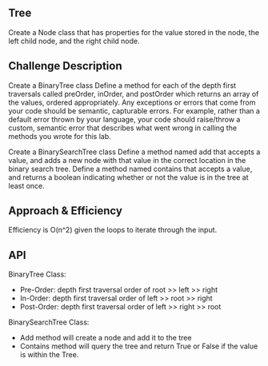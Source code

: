 ## Tree
Create a Node class that has properties for the value stored in the node, the left child node, and the right child node.

## Challenge Description
Create a BinaryTree class
Define a method for each of the depth first traversals called preOrder, inOrder, and postOrder which returns an array of the values, ordered appropriately.
Any exceptions or errors that come from your code should be semantic, capturable errors. For example, rather than a default error thrown by your language, your code should raise/throw a custom, semantic error that describes what went wrong in calling the methods you wrote for this lab.

Create a BinarySearchTree class
Define a method named add that accepts a value, and adds a new node with that value in the correct location in the binary search tree.
Define a method named contains that accepts a value, and returns a boolean indicating whether or not the value is in the tree at least once.

## Approach & Efficiency
Efficiency is O(n^2) given the loops to iterate through the input.

## API
BinaryTree Class:
 - Pre-Order: depth first traversal order of root >> left >> right
 - In-Order: depth first traversal order of left >> root >> right
 - Post-Order: depth first traversal order of left >> right >> root

BinarySearchTree Class:
 - Add method will create a node and add it to the tree
 - Contains method will query the tree and return True or False if the value is within the Tree.
